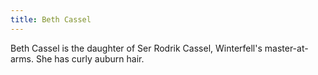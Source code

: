 ```yaml
---
title: Beth Cassel
---
```


Beth Cassel is the daughter of Ser Rodrik Cassel, Winterfell's master-at-arms. She has curly auburn hair.



